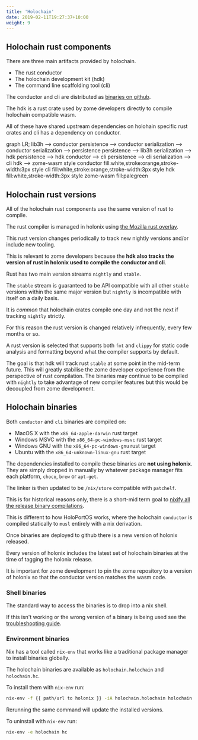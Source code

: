 ```yaml
---
title: 'Holochain'
date: 2019-02-11T19:27:37+10:00
weight: 9
---
```


## Holochain rust components

There are three main artifacts provided by holochain.

- The rust conductor
- The holochain development kit (hdk)
- The command line scaffolding tool (cli)

The conductor and cli are distributed as [binaries on github](https://github.com/holochain/holochain-rust/releases).

The hdk is a rust crate used by zome developers directly to compile holochain compatible wasm.

All of these have shared upstream dependencies on holohain specific rust crates and cli has a dependency on conductor.

<div class="mermaid">
graph LR;
    lib3h --> conductor
    persistence --> conductor
    serialization --> conductor
    serialization --> persistence
    persistence --> lib3h
    serialization --> hdk
    persistence --> hdk
    conductor --> cli
    persistence --> cli
    serialization --> cli
    hdk --> zome-wasm
    style conductor fill:white,stroke:orange,stroke-width:3px
    style cli fill:white,stroke:orange,stroke-width:3px
    style hdk fill:white,stroke-width:3px
    style zome-wasm fill:palegreen
</div>

## Holochain rust versions

All of the holochain rust components use the same version of rust to compile.

The rust compiler is managed in holonix using [the Mozilla rust overlay](https://github.com/NixOS/nixpkgs/blob/master/doc/languages-frameworks/rust.section.md#controlling-rust-version-inside-nix-shell).

This rust version changes periodically to track new nightly versions and/or include new tooling.

This is relevant to zome developers because the **hdk also tracks the version of rust in holonix used to compile the conductor and cli**.

Rust has two main version streams `nightly` and `stable`.

The `stable` stream is guaranteed to be API compatible with all other `stable` versions within the same major version but `nightly` is incompatible with itself on a daily basis.

It is _common_ that holochain crates compile one day and not the next if tracking `nightly` strictly.

For this reason the rust version is changed relatively infrequently, every few months or so.

A rust version is selected that supports both `fmt` and `clippy` for static code analysis and formatting beyond what the compiler supports by default.

The goal is that hdk will track rust `stable` at some point in the mid-term future. This will greatly stabilise the zome developer experience from the perspective of rust compilation. The binaries may continue to be compiled with `nightly` to take advantage of new compiler features but this would be decoupled from zome development.

## Holochain binaries

Both `conductor` and `cli` binaries are compiled on:

- MacOS X with the `x86_64-apple-darwin` rust target
- Windows MSVC with the `x86_64-pc-windows-msvc` rust target
- Windows GNU with the `x86_64-pc-windows-gnu` rust target
- Ubuntu with the `x86_64-unknown-linux-gnu` rust target

The dependencies installed to compile these binaries are **not using holonix**. They are simply dropped in manually by whatever package manager fits each platform, `choco`, `brew` or `apt-get`.

The linker is then updated to be `/nix/store` compatible with `patchelf`.

This is for historical reasons only, there is a short-mid term goal to [nixify all the release binary compilations](https://github.com/holochain/holonix/issues/52).

This is different to how HoloPortOS works, where the holochain `conductor` is compiled statically to `musl` entirely with a nix derivation.

Once binaries are deployed to github there is a new version of holonix released.

Every version of holonix includes the latest set of holochain binaries at the time of tagging the holonix release.

It is important for zome development to pin the zome repository to a version of holonix so that the conductor version matches the wasm code.

### Shell binaries

The standard way to access the binaries is to drop into a nix shell.

<script
 id="asciicast-264024"
 src="https://asciinema.org/a/264024.js"
 data-autoplay="true"
 data-theme="solarized-light"
 data-rows="20"
 async>
</script>

If this isn't working or the wrong version of a binary is being used see the [troubleshooting guide](/support).

### Environment binaries

Nix has a tool called `nix-env` that works like a traditional package manager to install binaries globally.

The holochain binaries are available as `holochain.holochain` and `holochain.hc`.

To install them with `nix-env` run:

```bash
nix-env -f {{ path/url to holonix }} -iA holochain.holochain holochain.hc
```

Rerunning the same command will update the installed versions.

To uninstall with `nix-env` run:

```bash
nix-env -e holochain hc
```

